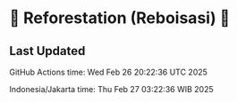 
# 🌳 Reforestation (Reboisasi) 🌲

## Last Updated

GitHub Actions time: Wed Feb 26 20:22:36 UTC 2025

Indonesia/Jakarta time: Thu Feb 27 03:22:36 WIB 2025
